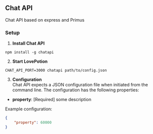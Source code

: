 ## Chat API

Chat API based on express and Primus

### Setup

1. **Install Chat API**  
```
npm install -g chatapi
```

2. **Start LovePotion**  
```
CHAT_API_PORT=3000 chatapi path/to/config.json
```

3. **Configuration**  
Chat API expects a JSON configuration file when initiated from the command line.  The configuration has the following properties:  
* **property**: [Required] some description

Example configuration:
```json
{
    "property": 60000
}
```